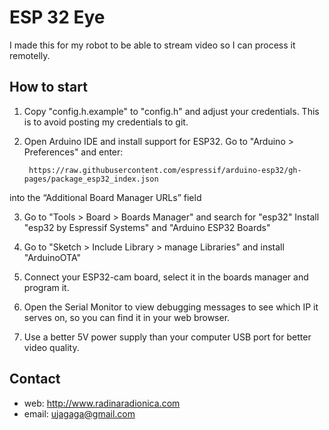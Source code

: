 # ESP 32 Eye #

I made this for my robot to be able to stream video so I can process it remotelly.

## How to start ##

1. Copy "config.h.example" to "config.h" and adjust your credentials. This is to avoid posting my credentials to git.

2. Open Arduino IDE and install support for ESP32. Go to "Arduino > Preferences" and enter: 

        https://raw.githubusercontent.com/espressif/arduino-esp32/gh-pages/package_esp32_index.json 

into the “Additional Board Manager URLs” field

3. Go to "Tools > Board > Boards Manager" and search for "esp32" Install "esp32 by Espressif Systems" and "Arduino ESP32 Boards"

4. Go to "Sketch > Include Library > manage Libraries" and install "ArduinoOTA"

5. Connect your ESP32-cam board, select it in the boards manager and program it.

6. Open the Serial Monitor to view debugging messages to see which IP it serves on, so you can find it in your web browser.

7. Use a better 5V power supply than your computer USB port for better video quality.


## Contact ##

* web: http://www.radinaradionica.com
* email: ujagaga@gmail.com

